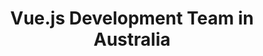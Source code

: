 ---
title: Vue.js Development Team in Australia
permalink: /landings/vue-js-developer-australia
technology: Vue.js
location: Australia
---